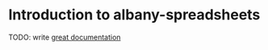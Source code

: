 # Introduction to albany-spreadsheets

TODO: write [great documentation](http://jacobian.org/writing/great-documentation/what-to-write/)
